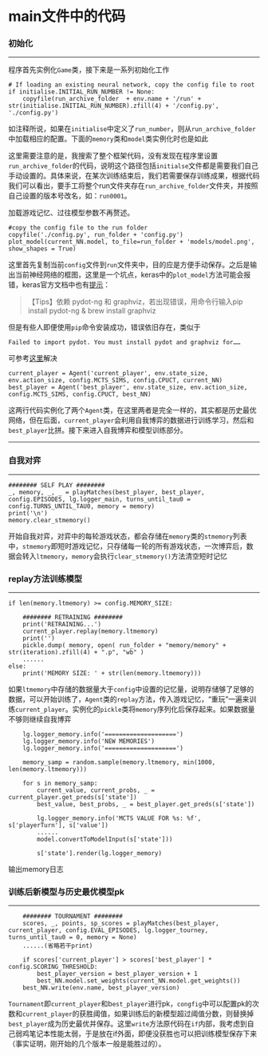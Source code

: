 # main文件中的代码
### 初始化
***
程序首先实例化`Game`类，接下来是一系列初始化工作

    # If loading an existing neural network, copy the config file to root
    if initialise.INITIAL_RUN_NUMBER != None:
        copyfile(run_archive_folder  + env.name + '/run' + str(initialise.INITIAL_RUN_NUMBER).zfill(4) + '/config.py', './config.py')


如注释所说，如果在`initialise`中定义了`run_number`，则从`run_archive_folder`中加载相应的配置。下面的`memory`类和`model`类实例化时也是如此

这里需要注意的是，我搜索了整个框架代码，没有发现在程序里设置`run_archive_folder`的代码，说明这个路径包括`initialse`文件都是需要我们自己手动设置的。具体来说，在某次训练结束后，我们若需要保存训练成果，根据代码我们可以看出，要手工将整个run文件夹存在`run_archive_folder`文件夹，并按照自己设置的版本号改名，如：`run0001`。

加载游戏记忆、过往模型参数不再赘述。

    #copy the config file to the run folder
    copyfile('./config.py', run_folder + 'config.py')
    plot_model(current_NN.model, to_file=run_folder + 'models/model.png', show_shapes = True)
这里首先复制当前`config`文件到`run`文件夹中，目的应是方便手动保存。之后是输出当前神经网络的框图，这里是一个坑点，keras中的`plot_model`方法可能会报错，keras官方文档中也有[提示](https://keras-cn.readthedocs.io/en/latest/other/visualization/)：

> 【Tips】依赖 pydot-ng 和 graphviz，若出现错误，用命令行输入pip install pydot-ng & brew install graphviz

但是有些人即便使用`pip`命令安装成功，错误依旧存在，类似于

    Failed to import pydot. You must install pydot and graphviz for……

可参考[这里](https://stackoverflow.com/questions/36886711/keras-runtimeerror-failed-to-import-pydot-after-installing-graphviz-and-pyd?r=SearchResults)解决

    current_player = Agent('current_player', env.state_size, env.action_size, config.MCTS_SIMS, config.CPUCT, current_NN)
    best_player = Agent('best_player', env.state_size, env.action_size, config.MCTS_SIMS, config.CPUCT, best_NN)

这两行代码实例化了两个`Agent`类，在这里两者是完全一样的，其实都是历史最优网络，但在后面，`current_player`会利用自我博弈的数据进行训练学习，然后和`best_player`比拼。接下来进入自我博弈和模型训练部分。
****
### 自我对弈
***
    ######## SELF PLAY ########
    _, memory, _, _ = playMatches(best_player, best_player, config.EPISODES, lg.logger_main, turns_until_tau0 = config.TURNS_UNTIL_TAU0, memory = memory)
    print('\n')
    memory.clear_stmemory()
开始自我对弈，对弈中的每轮游戏状态，都会存储在`memory`类的`stmemory`列表中，`stmemory`即短时游戏记忆，只存储每一轮的所有游戏状态，一次博弈后，数据会转入`ltmemory`，`memory`会执行`clear_stmemory()`方法清空短时记忆

### replay方法训练模型
****
    if len(memory.ltmemory) >= config.MEMORY_SIZE:

        ######## RETRAINING ########
        print('RETRAINING...')
        current_player.replay(memory.ltmemory)
        print('')
        pickle.dump( memory, open( run_folder + "memory/memory" + str(iteration).zfill(4) + ".p", "wb" ) 
        ......
    else:
        print('MEMORY SIZE: ' + str(len(memory.ltmemory)))

如果`ltmemory`中存储的数据量大于`config`中设置的记忆量，说明存储够了足够的数据，可以开始训练了，`Agent`类的`replay`方法，传入游戏记忆，“重玩”一遍来训练`current_player`。实例化的`pickle`类将`memory`序列化后保存起来。如果数据量不够则继续自我博弈

        lg.logger_memory.info('====================')
        lg.logger_memory.info('NEW MEMORIES')
        lg.logger_memory.info('====================')
        
        memory_samp = random.sample(memory.ltmemory, min(1000, len(memory.ltmemory)))
        
        for s in memory_samp:
            current_value, current_probs, _ = current_player.get_preds(s['state'])
            best_value, best_probs, _ = best_player.get_preds(s['state'])

            lg.logger_memory.info('MCTS VALUE FOR %s: %f', s['playerTurn'], s['value'])
            ......
            model.convertToModelInput(s['state']))

            s['state'].render(lg.logger_memory)
输出memory日志

### 训练后新模型与历史最优模型pk
***
        ######## TOURNAMENT ########
        scores, _, points, sp_scores = playMatches(best_player, current_player, config.EVAL_EPISODES, lg.logger_tourney, turns_until_tau0 = 0, memory = None)
        ......(省略若干print)
            
        if scores['current_player'] > scores['best_player'] * config.SCORING_THRESHOLD:
            best_player_version = best_player_version + 1
            best_NN.model.set_weights(current_NN.model.get_weights())
        best_NN.write(env.name, best_player_version)
            
`Tournament`即`current_player`和b`est_player`进行pk，`congfig`中可以配置pk的次数和`current_player`的获胜阈值，如果训练后的新模型超过阈值分数，则替换掉`best_player`成为历史最优并保存。这里`write`方法原代码在`if`内部，我考虑到自己弱鸡笔记本性能太弱，于是放在if外面，即便没获胜也可以把训练模型保存下来（事实证明，刚开始的几个版本一般是能胜过的）。

